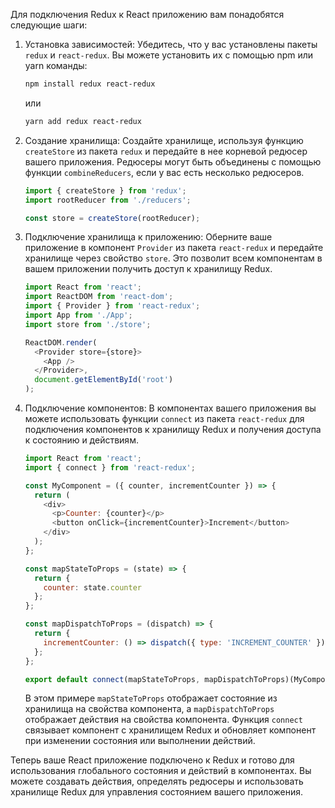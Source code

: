 Для подключения Redux к React приложению вам понадобятся следующие шаги:

1. Установка зависимостей: Убедитесь, что у вас установлены пакеты `redux` и `react-redux`. Вы можете установить их с помощью npm или yarn команды:

   ```bash
   npm install redux react-redux
   ```

   или

   ```bash
   yarn add redux react-redux
   ```

2. Создание хранилища: Создайте хранилище, используя функцию `createStore` из пакета `redux` и передайте в нее корневой редюсер вашего приложения. Редюсеры могут быть объединены с помощью функции `combineReducers`, если у вас есть несколько редюсеров.

   ```javascript
   import { createStore } from 'redux';
   import rootReducer from './reducers';

   const store = createStore(rootReducer);
   ```

3. Подключение хранилища к приложению: Оберните ваше приложение в компонент `Provider` из пакета `react-redux` и передайте хранилище через свойство `store`. Это позволит всем компонентам в вашем приложении получить доступ к хранилищу Redux.

   ```javascript
   import React from 'react';
   import ReactDOM from 'react-dom';
   import { Provider } from 'react-redux';
   import App from './App';
   import store from './store';

   ReactDOM.render(
     <Provider store={store}>
       <App />
     </Provider>,
     document.getElementById('root')
   );
   ```

4. Подключение компонентов: В компонентах вашего приложения вы можете использовать функции `connect` из пакета `react-redux` для подключения компонентов к хранилищу Redux и получения доступа к состоянию и действиям.

   ```javascript
   import React from 'react';
   import { connect } from 'react-redux';

   const MyComponent = ({ counter, incrementCounter }) => {
     return (
       <div>
         <p>Counter: {counter}</p>
         <button onClick={incrementCounter}>Increment</button>
       </div>
     );
   };

   const mapStateToProps = (state) => {
     return {
       counter: state.counter
     };
   };

   const mapDispatchToProps = (dispatch) => {
     return {
       incrementCounter: () => dispatch({ type: 'INCREMENT_COUNTER' })
     };
   };

   export default connect(mapStateToProps, mapDispatchToProps)(MyComponent);
   ```

   В этом примере `mapStateToProps` отображает состояние из хранилища на свойства компонента, а `mapDispatchToProps` отображает действия на свойства компонента. Функция `connect` связывает компонент с хранилищем Redux и обновляет компонент при изменении состояния или выполнении действий.

Теперь ваше React приложение подключено к Redux и готово для использования глобального состояния и действий в компонентах. Вы можете создавать действия, определять редюсеры и использовать хранилище Redux для управления состоянием вашего приложения.